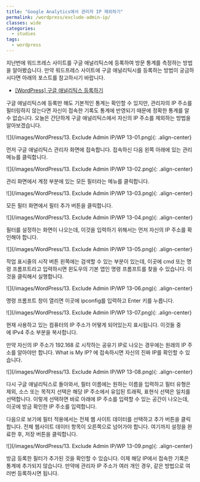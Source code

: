 ```yaml
---
title: "Google Analytics에서 관리자 IP 제외하기"
permalink: /wordpress/exclude-admin-ip/
classes: wide
categories:
  - studies
tags:
  - wordpress
---
```


지난번에 워드프레스 사이트를 구글 애널리틱스에 등록하여 방문 통계를 측정하는 방법을 알아봤습니다. 만약 워드프레스 사이트에 구글 애널리틱시를 등록하는 방법이 궁금하시다면 아래의 포스트를 참고하시기 바랍니다.

- [[WordPress] 구글 애널리틱스 등록하기](/wordpress/regist-google-analytics/)

구글 애널리틱스에 등록만 해도 기본적인 통계는 확인할 수 있지만, 관리자의 IP 주소를 필터링하지 않는다면 자신이 접속한 기록도 통계에 반영되기 때문에 정확한 통계를 알 수 없습니다. 오늘은 간단하게 구글 애널리틱스에서 자신의 IP 주소를 제외하는 방법을 알아보겠습니다.

![](/images/WordPress/13. Exclude Admin IP/WP 13-01.png){: .align-center}

먼저 구글 애널리틱스 관리자 화면에 접속합니다. 접속하신 다음 왼쪽 아래에 있는 관리 메뉴를 클릭합니다.

![](/images/WordPress/13. Exclude Admin IP/WP 13-02.png){: .align-center}

관리 화면에서 계정 부분에 있는 모든 필터라는 메뉴를 클릭합니다.

![](/images/WordPress/13. Exclude Admin IP/WP 13-03.png){: .align-center}

모든 필터 화면에서 필터 추가 버튼을 클릭합니다.

![](/images/WordPress/13. Exclude Admin IP/WP 13-04.png){: .align-center}

필터를 설정하는 화면이 나오는데, 이것을 입력하기 위해서는 먼저 자신의 IP 주소를 확인해야 합니다.

![](/images/WordPress/13. Exclude Admin IP/WP 13-05.png){: .align-center}

작업 표시줄의 시작 버튼 왼쪽에는 검색할 수 있는 부분이 있는데, 이곳에 cmd 또는 명령 프롬프트라고 입력하시면 윈도우의 기본 앱인 명령 프롬프트를 찾을 수 있습니다. 이것을 클릭해서 실행합니다.

![](/images/WordPress/13. Exclude Admin IP/WP 13-06.png){: .align-center}

명령 프롬프트 창이 열리면 이곳에 ipconfig를 입력하고 Enter 키를 누릅니다.

![](/images/WordPress/13. Exclude Admin IP/WP 13-07.png){: .align-center}

현재 사용하고 있는 컴퓨터의 IP 주소가 어떻게 되어있는지 표시됩니다. 이것들 중에 IPv4 주소 부분을 복사합니다.

만약 자신의 IP 주소가 192.168 로 시작하는 공유기 IP로 나오는 경우에는 원래의 IP 주소를 알아야만 합니다. What is My IP? 에 접속하시면 자신의 진짜 IP를 확인할 수 있습니다.

![](/images/WordPress/13. Exclude Admin IP/WP 13-08.png){: .align-center}

다시 구글 애널리틱스로 돌아와서, 필터 이름에는 원하는 이름을 입력하고 필터 유형은 제외, 소스 또는 목적지 선택은 해당 IP 주소에서 유입된 트래픽, 표현식 선택은 일치를 선택합니다. 이렇게 선택하면 바로 아래에 IP 주소를 입력할 수 있는 공간이 나오는데, 이곳에 방금 확인한 IP 주소를 입력합니다.

다음으로 보기에 필터 적용에서는 전체 웹 사이트 데이터를 선택하고 추가 버튼을 클릭합니다. 전체 웹사이트 데이터 항목이 오른쪽으로 넘어가야 합니다. 여기까지 설정을 완료한 후, 저장 버튼을 클릭합니다.

![](/images/WordPress/13. Exclude Admin IP/WP 13-09.png){: .align-center}

방금 등록한 필터가 추가된 것을 확인할 수 있습니다. 이제 해당 IP에서 접속한 기록은 통계에 추가되지 않습니다. 만약에 관리자 IP 주소가 여러 개인 경우, 같은 방법으로 여러번 등록하시면 됩니다.